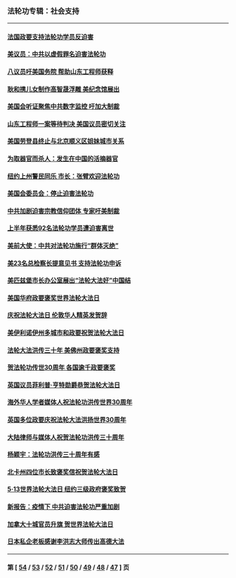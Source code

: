 ### 法轮功专辑：社会支持
---
#### [法国政要支持法轮功学员反迫害](../../pages/nf4386/n13841970.md?10130430) 
#### [美议员：中共以虚假罪名迫害法轮功](../../pages/nf4386/n13841083.md?10130430) 
#### [八议员吁美国务院 帮助山东工程师获释](../../pages/nf4386/n13836379.md?10130430) 
#### [耿和携儿女制作高智晟浮雕 美纪念馆展出](../../pages/nf4386/n13829624.md?10130430) 
#### [美国会听证聚焦中共数字监控 吁加大制裁](../../pages/nf4386/n13825083.md?10130430) 
#### [山东工程师一案等待判决 美国议员密切关注](../../pages/nf4386/n13815065.md?10130430) 
#### [美国劳登县终止与北京顺义区姐妹城市关系](../../pages/nf4386/n13811030.md?10130430) 
#### [为取器官而杀人：发生在中国的活摘器官](../../pages/nf4386/n13794731.md?10130430) 
#### [纽约上州警民同乐 市长：张臂欢迎法轮功](../../pages/nf4386/n13794375.md?10130430) 
#### [美国会委员会：停止迫害法轮功](../../pages/nf4386/n13788164.md?10130430) 
#### [中共加剧迫害宗教信仰团体 专家吁美制裁](../../pages/nf4386/n13780252.md?10130430) 
#### [上半年获悉92名法轮功学员遭迫害离世](../../pages/nf4386/n13772701.md?10130430) 
#### [美前大使：中共对法轮功施行“群体灭绝”](../../pages/nf4386/n13771705.md?10130430) 
#### [美23名总检察长提意见书 支持法轮功申诉](../../pages/nf4386/n13766596.md?10130430) 
#### [美匹兹堡市长办公室展出“法轮大法好”中国结](../../pages/nf4386/n13749721.md?10130430) 
#### [美国华府政要褒奖世界法轮大法日](../../pages/nf4386/n13743770.md?10130430) 
#### [庆祝法轮大法日 伦敦华人精英发贺辞](../../pages/nf4386/n13741593.md?10130430) 
#### [美伊利诺伊州多城市和政要祝贺法轮大法日](../../pages/nf4386/n13737149.md?10130430) 
#### [法轮大法洪传三十年 美佛州政要褒奖支持](../../pages/nf4386/n13737103.md?10130430) 
#### [贺法轮功传世30周年 各国逾千政要褒奖](../../pages/nf4386/n13735828.md?10130430) 
#### [英国议员菲利普‧亨特勋爵恭贺法轮大法日](../../pages/nf4386/n13736187.md?10130430) 
#### [海外华人学者媒体人祝法轮功洪传世界30周年](../../pages/nf4386/n13735835.md?10130430) 
#### [英国多位政要庆祝法轮大法洪扬世界30周年](../../pages/nf4386/n13734739.md?10130430) 
#### [大陆律师与媒体人祝贺法轮功洪传三十周年](../../pages/nf4386/n13735062.md?10130430) 
#### [杨颖宇：法轮功洪传三十周年有感](../../pages/nf4386/n13734884.md?10130430) 
#### [北卡州四位市长致褒奖信祝贺法轮大法日](../../pages/nf4386/n13733292.md?10130430) 
#### [5·13世界法轮大法日 纽约三级政府褒奖致贺](../../pages/nf4386/n13732651.md?10130430) 
#### [新报告：疫情下 中共迫害法轮功严重加剧](../../pages/nf4386/n13732612.md?10130430) 
#### [加拿大十城官员升旗 贺世界法轮大法日](../../pages/nf4386/n13729166.md?10130430) 
#### [日本私企老板感谢李洪志大师传出高德大法](../../pages/nf4386/n13726335.md?10130430) 

---
#### 第 [ [54](./54.md?10130430) / [53](./53.md?10130430) / [52](./52.md?10130430) / [51](./51.md?10130430) / [50](./50.md?10130430) / [49](./49.md?10130430) / [48](./48.md?10130430) / [47](./47.md?10130430) ] 页
